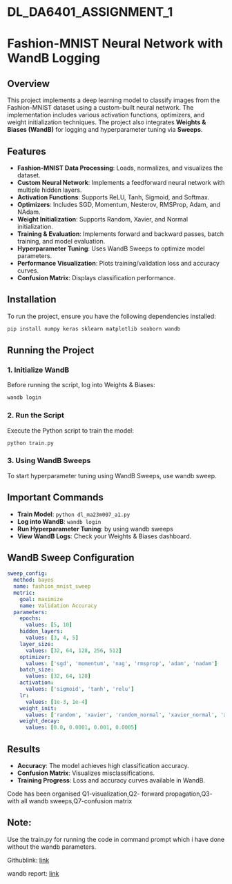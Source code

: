 # DL_DA6401_ASSIGNMENT_1

# Fashion-MNIST Neural Network with WandB Logging

## Overview
This project implements a deep learning model to classify images from the Fashion-MNIST dataset using a custom-built neural network. The implementation includes various activation functions, optimizers, and weight initialization techniques. The project also integrates **Weights & Biases (WandB)** for logging and hyperparameter tuning via **Sweeps**.

## Features
- **Fashion-MNIST Data Processing**: Loads, normalizes, and visualizes the dataset.
- **Custom Neural Network**: Implements a feedforward neural network with multiple hidden layers.
- **Activation Functions**: Supports ReLU, Tanh, Sigmoid, and Softmax.
- **Optimizers**: Includes SGD, Momentum, Nesterov, RMSProp, Adam, and NAdam.
- **Weight Initialization**: Supports Random, Xavier, and Normal initialization.
- **Training & Evaluation**: Implements forward and backward passes, batch training, and model evaluation.
- **Hyperparameter Tuning**: Uses WandB Sweeps to optimize model parameters.
- **Performance Visualization**: Plots training/validation loss and accuracy curves.
- **Confusion Matrix**: Displays classification performance.

## Installation
To run the project, ensure you have the following dependencies installed:
```bash
pip install numpy keras sklearn matplotlib seaborn wandb
```

## Running the Project
### 1. Initialize WandB
Before running the script, log into Weights & Biases:
```bash
wandb login
```

### 2. Run the Script
Execute the Python script to train the model:
```bash
python train.py
```

### 3. Using WandB Sweeps
To start hyperparameter tuning using WandB Sweeps, use wandb sweep.

## Important Commands
- **Train Model**: `python dl_ma23m007_a1.py`
- **Log into WandB**: `wandb login`
- **Run Hyperparameter Tuning**:
  by using wandb sweeps
- **View WandB Logs**: Check your Weights & Biases dashboard.

## WandB Sweep Configuration
```yaml
sweep_config:
  method: bayes
  name: fashion_mnist_sweep
  metric:
    goal: maximize
    name: Validation Accuracy
  parameters:
    epochs:
      values: [5, 10]
    hidden_layers:
      values: [3, 4, 5]
    layer_size:
      values: [32, 64, 128, 256, 512]
    optimizer:
      values: ['sgd', 'momentum', 'nag', 'rmsprop', 'adam', 'nadam']
    batch_size:
      values: [32, 64, 128]
    activation:
      values: ['sigmoid', 'tanh', 'relu']
    lr:
      values: [1e-3, 1e-4]
    weight_init:
      values: ['random', 'xavier', 'random_normal', 'xavier_normal', 'xavier_uniform']
    weight_decay:
      values: [0.0, 0.0001, 0.001, 0.0005]
```

## Results
- **Accuracy**: The model achieves high classification accuracy.
- **Confusion Matrix**: Visualizes misclassifications.
- **Training Progress**: Loss and accuracy curves available in WandB.

Code has been organised Q1-visualization,Q2- forward propagation,Q3- with all wandb sweeps,Q7-confusion matrix 

## Note: 
Use the train.py for running the code in command prompt which i have done without the wandb parameters.

Githublink: [link](https://github.com/HARIPRASADHP258/DL_DA6401_ASSIGNMENT_1)

wandb report: [link](https://wandb.ai/ma23m007-iit-madras/fashion_emnist_gross_entropy/reports/MA23M007_DA6401-Assignment-1--VmlldzoxMTgxNzEwOQ)
